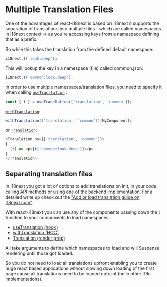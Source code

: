# Multiple Translation Files

One of the advantages of react-i18next is based on i18next it supports the separation of translations into multiple files - which are called namespaces in i18next context -&gt; as you're accessing keys from a namespace defining that as a prefix:

So while this takes the translation from the defined default namespace:

```javascript
i18next.t('look.deep');
```

This will lookup the key in a namespace \(file\) called common.json:

```javascript
i18next.t('common:look.deep');
```

In order to use multiple namespaces/translation files, you need to specify it when calling [`useTranslation`](https://react.i18next.com/latest/usetranslation-hook) :

```javascript
const { t } = useTranslation(['translation', 'common']);
```

[`withTranslation`](https://react.i18next.com/latest/withtranslation-hoc):

```javascript
withTranslation(['translation', 'common'])(MyComponent);
```

or [`Translation`](https://react.i18next.com/latest/translation-render-prop):

```javascript
<Translation ns={['translation', 'common']}>
{
  (t) => <p>{t('common:look.deep')}</p>
}
</Translation>
```

## Separating translation files

In i18next you got a lot of options to add translations on init, in your code calling API methods or using one of the backend implementation. For a detailed write up check out the ["Add or load translation guide on i18next.com"](https://www.i18next.com/how-to/add-or-load-translations).

With react-i18next you can use any of the components passing down the `t` function to your components to load namespaces:

* [useTranslation \(hook\)](../latest/usetranslation-hook.md)
* [withTranslation \(HOC\)](../latest/withtranslation-hoc.md)
* [Translation \(render prop\)](../latest/translation-render-prop.md)

All take arguments to define which namespaces to load and will Suspense rendering until those got loaded.

So you do not need to load all translations upfront enabling you to create huge react based applications without slowing down loading of the first page cause all translations need to be loaded upfront \(hello other i18n implementations\).



